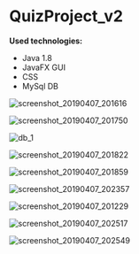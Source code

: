 # QuizProject_v2

**Used technologies:**
- Java 1.8
- JavaFX GUI
- CSS
- MySql DB


![screenshot_20190407_201616](https://user-images.githubusercontent.com/26883189/55696928-0830b900-5974-11e9-8a63-3a36264a3f30.png)

![screenshot_20190407_201750](https://user-images.githubusercontent.com/26883189/55697039-7d03f300-5974-11e9-963a-53a29a06ed5e.png)

![db_1](https://user-images.githubusercontent.com/26883189/55697076-a4f35680-5974-11e9-8fca-32670c628f55.png)

![screenshot_20190407_201822](https://user-images.githubusercontent.com/26883189/55697117-c6ecd900-5974-11e9-99c6-ee3546b2efe7.png)

![screenshot_20190407_201859](https://user-images.githubusercontent.com/26883189/55697140-dec45d00-5974-11e9-9221-b83a1db3e5ab.png)

![screenshot_20190407_202357](https://user-images.githubusercontent.com/26883189/55697141-df5cf380-5974-11e9-8773-02735805dafe.png)

![screenshot_20190407_201229](https://user-images.githubusercontent.com/26883189/55697172-f996d180-5974-11e9-8b46-be5db7ec55dd.png)

![screenshot_20190407_202517](https://user-images.githubusercontent.com/26883189/55697174-f996d180-5974-11e9-9398-c85f2b89ee3b.png)

![screenshot_20190407_202549](https://user-images.githubusercontent.com/26883189/55697187-116e5580-5975-11e9-8bb4-fd9f43cced1e.png)
